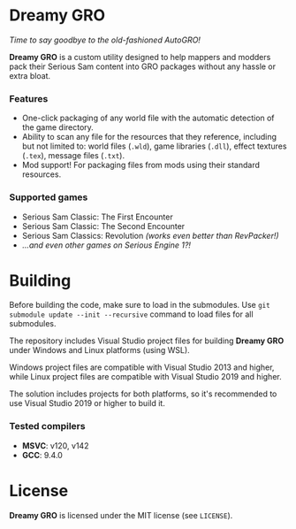 # Dreamy GRO

*Time to say goodbye to the old-fashioned AutoGRO!*

**Dreamy GRO** is a custom utility designed to help mappers and modders pack their Serious Sam content into GRO packages without any hassle or extra bloat.

### Features
- One-click packaging of any world file with the automatic detection of the game directory.
- Ability to scan any file for the resources that they reference, including but not limited to: world files (`.wld`), game libraries (`.dll`), effect textures (`.tex`), message files (`.txt`).
- Mod support! For packaging files from mods using their standard resources.

### Supported games
- Serious Sam Classic: The First Encounter
- Serious Sam Classic: The Second Encounter
- Serious Sam Classics: Revolution *(works even better than RevPacker!)*
- *...and even other games on Serious Engine 1?!*

# Building

Before building the code, make sure to load in the submodules. Use `git submodule update --init --recursive` command to load files for all submodules.

The repository includes Visual Studio project files for building **Dreamy GRO** under Windows and Linux platforms (using WSL).

Windows project files are compatible with Visual Studio 2013 and higher, while Linux project files are compatible with Visual Studio 2019 and higher.

The solution includes projects for both platforms, so it's recommended to use Visual Studio 2019 or higher to build it.

### Tested compilers
- **MSVC**: v120, v142
- **GCC**: 9.4.0

# License

**Dreamy GRO** is licensed under the MIT license (see `LICENSE`).
